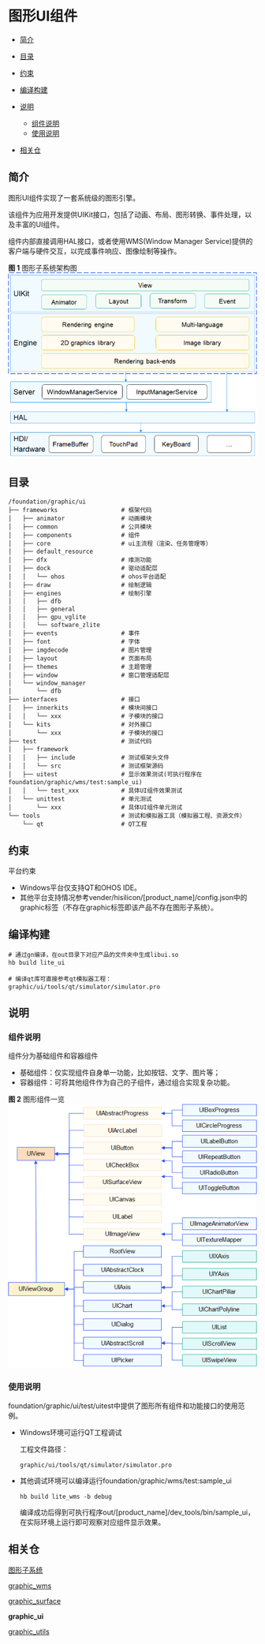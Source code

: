 # 图形UI组件<a name="ZH-CN_TOPIC_0000001123180295"></a>

-   [简介](#section11660541593)
-   [目录](#section161941989596)
-   [约束](#section119744591305)
-   [编译构建](#section137768191623)
-   [说明](#section1312121216216)
    -   [组件说明](#section66002422015)
    -   [使用说明](#section129654513264)

-   [相关仓](#section1371113476307)

## 简介<a name="section11660541593"></a>

图形UI组件实现了一套系统级的图形引擎。

该组件为应用开发提供UIKit接口，包括了动画、布局、图形转换、事件处理，以及丰富的UI组件。

组件内部直接调用HAL接口，或者使用WMS\(Window Manager Service\)提供的客户端与硬件交互，以完成事件响应、图像绘制等操作。

**图 1**  图形子系统架构图<a name="fig1358754417214"></a>  
![](figures/图形子系统架构图.png "图形子系统架构图")

## 目录<a name="section161941989596"></a>

```
/foundation/graphic/ui
├── frameworks                  # 框架代码
│   ├── animator                # 动画模块
│   ├── common                  # 公共模块
│   ├── components              # 组件
│   ├── core                    # ui主流程（渲染、任务管理等）
│   ├── default_resource
│   ├── dfx                     # 维测功能
│   ├── dock                    # 驱动适配层
│   │   └── ohos                # ohos平台适配
│   ├── draw                    # 绘制逻辑
│   ├── engines                 # 绘制引擎
│   │   ├── dfb
│   │   ├── general
│   │   ├── gpu_vglite
│   │   └── software_zlite
│   ├── events                  # 事件
│   ├── font                    # 字体
│   ├── imgdecode               # 图片管理
│   ├── layout                  # 页面布局
│   ├── themes                  # 主题管理
│   ├── window                  # 窗口管理适配层
│   └── window_manager
│       └── dfb
├── interfaces                  # 接口
│   ├── innerkits               # 模块间接口
│   │   └── xxx                 # 子模块的接口
│   └── kits                    # 对外接口
│       └── xxx                 # 子模块的接口
├── test                        # 测试代码
│   ├── framework
│   │   ├── include             # 测试框架头文件
│   │   └── src                 # 测试框架源码
│   ├── uitest                  # 显示效果测试(可执行程序在foundation/graphic/wms/test:sample_ui)
│   │   └── test_xxx            # 具体UI组件效果测试
│   └── unittest                # 单元测试
│       └── xxx                 # 具体UI组件单元测试
└── tools                       # 测试和模拟器工具（模拟器工程、资源文件）
    └── qt                      # QT工程
```

## 约束<a name="section119744591305"></a>

平台约束

-   Windows平台仅支持QT和OHOS IDE。
-   其他平台支持情况参考vender/hisilicon/\[product\_name\]/config.json中的graphic标签（不存在graphic标签即该产品不存在图形子系统）。

## 编译构建<a name="section137768191623"></a>

```
# 通过gn编译，在out目录下对应产品的文件夹中生成libui.so
hb build lite_ui

# 编译qt库可直接参考qt模拟器工程：graphic/ui/tools/qt/simulator/simulator.pro
```

## 说明<a name="section1312121216216"></a>

### 组件说明<a name="section66002422015"></a>

组件分为基础组件和容器组件

-   基础组件：仅实现组件自身单一功能，比如按钮、文字、图片等；
-   容器组件：可将其他组件作为自己的子组件，通过组合实现复杂功能。

**图 2**  图形组件一览<a name="fig1594213196218"></a>  
![](figures/图形组件一览.png "图形组件一览")

### 使用说明<a name="section129654513264"></a>

foundation/graphic/ui/test/uitest中提供了图形所有组件和功能接口的使用范例。

-   Windows环境可运行QT工程调试

    工程文件路径：

    ```
    graphic/ui/tools/qt/simulator/simulator.pro
    ```

-   其他调试环境可以编译运行foundation/graphic/wms/test:sample\_ui

    ```
    hb build lite_wms -b debug
    ```

    编译成功后得到可执行程序out/\[product\_name\]/dev\_tools/bin/sample\_ui，在实际环境上运行即可观察对应组件显示效果。


## 相关仓<a name="section1371113476307"></a>

[图形子系统](https://gitee.com/openharmony/docs/blob/master/zh-cn/readme/%E5%9B%BE%E5%BD%A2%E5%AD%90%E7%B3%BB%E7%BB%9F.md)

[graphic_wms](https://gitee.com/openharmony/graphic_wms/blob/master/README_zh.md)

[graphic_surface](https://gitee.com/openharmony/graphic_surface/blob/master/README_zh.md)

**graphic_ui**

[graphic_utils](https://gitee.com/openharmony/graphic_utils/blob/master/README_zh.md)